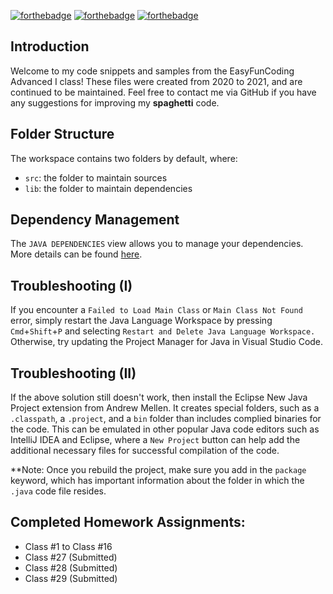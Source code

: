 [![forthebadge](https://forthebadge.com/images/badges/made-with-java.svg)](https://forthebadge.com)
[![forthebadge](https://forthebadge.com/images/badges/made-with-markdown.svg)](https://forthebadge.com)
[![forthebadge](https://forthebadge.com/images/badges/powered-by-electricity.svg)](https://forthebadge.com)

## Introduction

Welcome to my code snippets and samples from the EasyFunCoding Advanced I class! These files were created from 2020 to 2021, and are continued to be maintained. Feel free to contact me via GitHub if you have any suggestions for improving my **spaghetti** code. 

## Folder Structure

The workspace contains two folders by default, where:

- `src`: the folder to maintain sources
- `lib`: the folder to maintain dependencies

## Dependency Management

The `JAVA DEPENDENCIES` view allows you to manage your dependencies. More details can be found [here](https://github.com/microsoft/vscode-java-pack/blob/master/release-notes/v0.9.0.md#work-with-jar-files-directly).

## Troubleshooting (I)

If you encounter a `Failed to Load Main Class` or `Main Class Not Found` error, simply restart the Java Language Workspace by pressing `Cmd`+`Shift`+`P` and selecting `Restart and Delete Java Language Workspace.` Otherwise, try updating the Project Manager for Java in Visual Studio Code. 

## Troubleshooting (II)

If the above solution still doesn't work, then install the Eclipse New Java Project extension from Andrew Mellen. It creates special folders, such as a `.classpath`, a `.project`, and a `bin` folder than includes complied binaries for the code. This can be emulated in other popular Java code editors such as IntelliJ IDEA and Eclipse, where a `New Project` button can help add the additional necessary files for successful compilation of the code. 


**Note: Once you rebuild the project, make sure you add in the `package` keyword, which has important information about the folder in which the `.java` code file resides.

## Completed Homework Assignments:

- Class #1 to Class #16
- Class #27 (Submitted)
- Class #28 (Submitted)
- Class #29 (Submitted)
